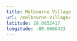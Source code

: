 ```yaml
---
title: Melbourne Village
url: /melbourne-village/
latitude: 28.0852417
longitude: -80.6666423
---
```

